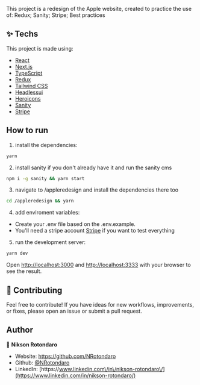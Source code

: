 This project is a redesign of the Apple website, created to practice the use of: Redux; Sanity; Stripe; Best practices

## ✨ Techs

This project is made using:

- [React](https://reactjs.org)
- [Next.js](https://nextjs.org/)
- [TypeScript](https://www.typescriptlang.org/)
- [Redux](https://redux.js.org/)
- [Tailwind CSS](https://tailwindcss.com/)
- [Headlessui](https://headlessui.dev/)
- [Heroicons](https://heroicons.com/)
- [Sanity](https://www.sanity.io/)
- [Stripe](https://stripe.com/)

## How to run

1. install the dependencies:

```bash
yarn
```

2. install sanity if you don't already have it and run the sanity cms

```bash
npm i -g sanity && yarn start
```

3. navigate to /appleredesign and install the dependencies there too

```bash
cd /appleredesign && yarn
```

4. add enviroment variables:

- Create your .env file based on the .env.example.
- You'll need a stripe account [Stripe](https://stripe.com/) if you want to test everything

5. run the development server:

```bash
yarn dev
```

Open [http://localhost:3000](http://localhost:3000) and [http://localhost:3333](http://localhost:3333) with your browser to see the result.

## 🤝 Contributing

Feel free to contribute! If you have ideas for new workflows, improvements, or fixes, please open an issue or submit a pull request.

## Author

👤 **Nikson Rotondaro**

- Website: https://github.com/NRotondaro
- Github: [@NRotondaro](https://github.com/NRotondaro)
- LinkedIn: [https:\/\/www.linkedin.com\/in\/nikson-rotondaro\/](https://www.linkedin.com/in/nikson-rotondaro/)
